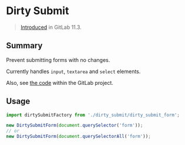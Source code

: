 # Dirty Submit

> [Introduced](https://gitlab.com/gitlab-org/gitlab-foss/merge_requests/21115) in GitLab 11.3.

## Summary

Prevent submitting forms with no changes.

Currently handles `input`, `textarea` and `select` elements.

Also, see [the code](https://gitlab.com/gitlab-org/gitlab-foss/blob/master/app/assets/javascripts/dirty_submit/)
within the GitLab project.

## Usage

```js
import dirtySubmitFactory from './dirty_submit/dirty_submit_form';

new DirtySubmitForm(document.querySelector('form'));
// or
new DirtySubmitForm(document.querySelectorAll('form'));
```
